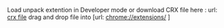 Load unpack extention in Developer mode
or download CRX file here : 
url: [crx file]( https://github.com/wh0am3y3/Rf4-Chrom-Extention/raw/refs/heads/main/RF4-Chrome-Extension.crx%29 ) drag and drop file into [url: [chrome://extensions/](chrome://extensions/) ]
